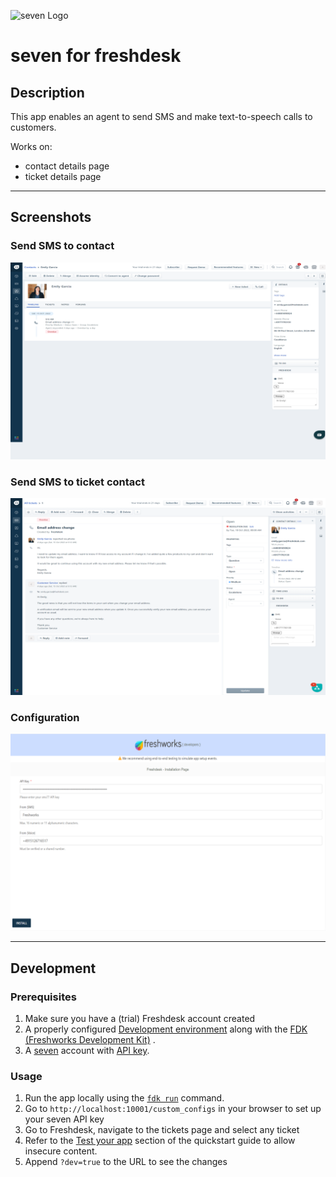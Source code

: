 ![](https://www.seven.io/wp-content/uploads/Logo.svg "seven Logo")

# seven for freshdesk

## Description

This app enables an agent to send SMS and make text-to-speech calls to customers.

Works on:

- contact details page
- ticket details page

***

## Screenshots

### Send SMS to contact

![](_screenshots/contact_details.png "Send SMS to contact")

### Send SMS to ticket contact

![](_screenshots/ticket_details.png "Send SMS to ticket contact")

### Configuration

![](_screenshots/custom_config.png "Configuration")

***

## Development

### Prerequisites

1. Make sure you have a (trial) Freshdesk account created
2. A properly
   configured [Development environment](https://developers.freshdesk.com/v2/docs/quick-start/)
   along with
   the [FDK (Freshworks Development Kit)](https://developers.freshdesk.com/v2/docs/freshworks-cli/)
   .
3. A [seven](https://www.seven.io) account with [API key](https://help.seven.io/en/api-key-access).

### Usage

1. Run the app locally using
   the [`fdk run`](https://developers.freshdesk.com/v2/docs/freshworks-cli/#run) command.
2. Go to `http://localhost:10001/custom_configs` in your browser to set up your seven API
   key
3. Go to Freshdesk, navigate to the tickets page and select any ticket
4. Refer to
   the [Test your app](https://developers.freshdesk.com/v2/docs/quick-start/#test_your_app)
   section of the quickstart guide to allow insecure content.
5. Append `?dev=true` to the URL to see the changes
